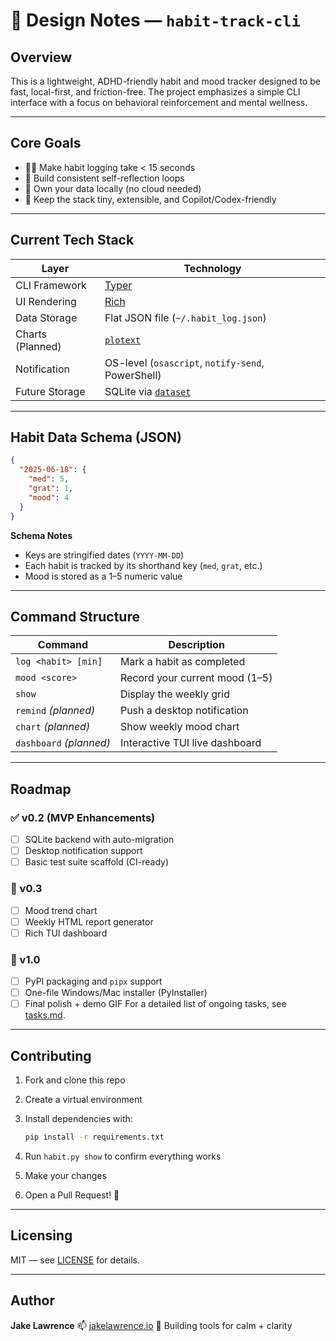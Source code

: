 # 🧠 Design Notes — `habit-track-cli`

## Overview

This is a lightweight, ADHD-friendly habit and mood tracker designed to be fast, local-first, and friction-free. The project emphasizes a simple CLI interface with a focus on behavioral reinforcement and mental wellness.

---

## Core Goals

- 🧘‍♂️ Make habit logging take < 15 seconds  
- 🧠 Build consistent self-reflection loops  
- 💾 Own your data locally (no cloud needed)  
- 🧰 Keep the stack tiny, extensible, and Copilot/Codex-friendly  

---

## Current Tech Stack

| Layer              | Technology                                                |
|--------------------|-----------------------------------------------------------|
| CLI Framework      | [Typer](https://typer.tiangolo.com/)                      |
| UI Rendering       | [Rich](https://rich.readthedocs.io/)                      |
| Data Storage       | Flat JSON file (`~/.habit_log.json`)                      |
| Charts (Planned)   | [`plotext`](https://github.com/piccolomo/plotext)         |
| Notification       | OS-level (`osascript`, `notify-send`, PowerShell)         |
| Future Storage     | SQLite via [`dataset`](https://github.com/pudo/dataset)   |

---

## Habit Data Schema (JSON)

```json
{
  "2025-06-18": {
    "med": 5,
    "grat": 1,
    "mood": 4
  }
}
````

**Schema Notes**

* Keys are stringified dates (`YYYY-MM-DD`)
* Each habit is tracked by its shorthand key (`med`, `grat`, etc.)
* Mood is stored as a 1–5 numeric value

---

## Command Structure

| Command                 | Description                    |
| ----------------------- | ------------------------------ |
| `log <habit> [min]`     | Mark a habit as completed      |
| `mood <score>`          | Record your current mood (1–5) |
| `show`                  | Display the weekly grid        |
| `remind` *(planned)*    | Push a desktop notification    |
| `chart` *(planned)*     | Show weekly mood chart         |
| `dashboard` *(planned)* | Interactive TUI live dashboard |

---

## Roadmap

### ✅ v0.2 (MVP Enhancements)

* [ ] SQLite backend with auto-migration
* [ ] Desktop notification support
* [ ] Basic test suite scaffold (CI-ready)

### 🚧 v0.3

* [ ] Mood trend chart
* [ ] Weekly HTML report generator
* [ ] Rich TUI dashboard

### 🎯 v1.0

* [ ] PyPI packaging and `pipx` support
* [ ] One-file Windows/Mac installer (PyInstaller)
* [ ] Final polish + demo GIF
For a detailed list of ongoing tasks, see [tasks.md](tasks.md).

---

## Contributing

1. Fork and clone this repo
2. Create a virtual environment
3. Install dependencies with:

   ```bash
   pip install -r requirements.txt
   ```
4. Run `habit.py show` to confirm everything works
5. Make your changes
6. Open a Pull Request! 🚀

---

## Licensing

MIT — see [LICENSE](../LICENSE) for details.

---

## Author

**Jake Lawrence**
📫 [jakelawrence.io](https://jakelawrence.io)
🧠 Building tools for calm + clarity
